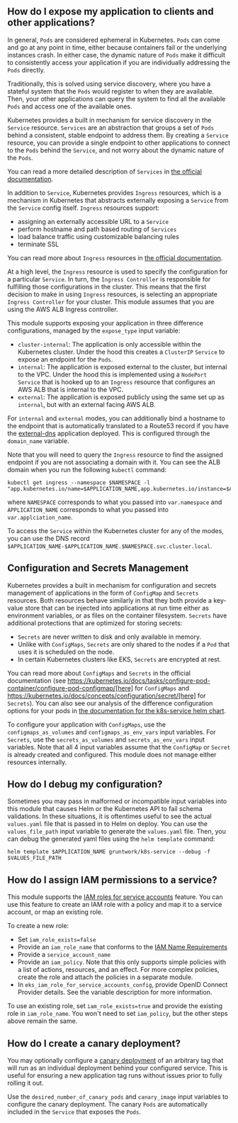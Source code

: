 ## How do I expose my application to clients and other applications?

In general, `Pods` are considered ephemeral in Kubernetes. `Pods` can come and go at any point in time, either because
containers fail or the underlying instances crash. In either case, the dynamic nature of `Pods` make it difficult to
consistently access your application if you are individually addressing the `Pods` directly.

Traditionally, this is solved using service discovery, where you have a stateful system that the `Pods` would register
to when they are available. Then, your other applications can query the system to find all the available `Pods` and
access one of the available ones.

Kubernetes provides a built in mechanism for service discovery in the `Service` resource. `Services` are an abstraction
that groups a set of `Pods` behind a consistent, stable endpoint to address them. By creating a `Service` resource, you
can provide a single endpoint to other applications to connect to the `Pods` behind the `Service`, and not worry about
the dynamic nature of the `Pods`.

You can read a more detailed description of `Services` in [the official
documentation](https://kubernetes.io/docs/concepts/services-networking/service/).

In addition to `Service`, Kubernetes provides `Ingress` resources, which is a mechanism in Kubernetes that abstracts
externally exposing a `Service` from the `Service` config itself. `Ingress` resources support:

- assigning an externally accessible URL to a `Service`
- perform hostname and path based routing of `Services`
- load balance traffic using customizable balancing rules
- terminate SSL

You can read more about `Ingress` resources in [the official
documentation](https://kubernetes.io/docs/concepts/services-networking/ingress/).

At a high level, the `Ingress` resource is used to specify the configuration for a particular `Service`. In turn, the
`Ingress Controller` is responsible for fulfilling those configurations in the cluster. This means that the first
decision to make in using `Ingress` resources, is selecting an appropriate `Ingress Controller` for your cluster. This
module assumes that you are using the AWS ALB Ingress controller.

This module supports exposing your application in three difference configurations, managed by the `expose_type` input
variable:

- `cluster-internal`: The application is only accessible within the Kubernetes cluster. Under the hood this creates a
  `ClusterIP` `Service` to expose an endpoint for the `Pods`.
- `internal`: The application is exposed external to the cluster, but internal to the VPC. Under the hood this is
  implemented using a `NodePort` `Service` that is hooked up to an `Ingress` resource that configures an AWS ALB that is
  internal to the VPC.
- `external`: The application is exposed publicly using the same set up as `internal`, but with an external facing AWS
  ALB.

For `internal` and `external` modes, you can additionally bind a hostname to the endpoint that is automatically
translated to a Route53 record if you have the [external-dns](https://github.com/kubernetes-sigs/external-dns)
application deployed. This is configured through the `domain_name` variable.

Note that you will need to query the `Ingress` resource to find the assigned endpoint if you are not associating a
domain with it. You can see the ALB domain when you run the following `kubectl` command:

```
kubectl get ingress --namespace $NAMESPACE -l "app.kubernetes.io/name=$APPLICATION_NAME,app.kubernetes.io/instance=$APPLICATION_NAME"
```

where `NAMESPACE` corresponds to what you passed into `var.namespace` and `APPLICATION_NAME` corresponds to what you
passed into `var.applciation_name`.

To access the `Service` within the Kubernetes cluster for any of the modes, you can use the DNS record
`$APPLICATION_NAME-$APPLICATION_NAME.$NAMESPACE.svc.cluster.local`.


## Configuration and Secrets Management

Kubernetes provides a built in mechanism for configuration and secrets management of applications in the form of
`ConfigMap` and `Secrets` resources. Both resources behave similarly in that they both provide a key-value store that
can be injected into applications at run time either as environment variables, or as files on the container filesystem.
`Secrets` have additional protections that are optimized for storing secrets:

- `Secrets` are never written to disk and only available in memory.
- Unlike with `ConfigMaps`, `Secrets` are only shared to the nodes if a `Pod` that uses it is scheduled on the node.
- In certain Kubernetes clusters like EKS, `Secrets` are encrypted at rest.

You can read more about `ConfigMaps` and `Secrets` in the official documentation (see
https://kubernetes.io/docs/tasks/configure-pod-container/configure-pod-configmap/[here] for `ConfigMaps` and
https://kubernetes.io/docs/concepts/configuration/secret/[here] for `Secrets`). You can also see our analysis of the
difference configuration options for your pods in [the documentation for the k8s-service helm
chart](https://github.com/gruntwork-io/helm-kubernetes-services/tree/master/charts/k8s-service#how-do-i-set-and-share-configurations-with-the-application).

To configure your application with `ConfigMaps`, use the `configmaps_as_volumes` and `configmaps_as_env_vars` input
variables. For `Secrets`, use the `secrets_as_volumes` and `secrets_as_env_vars` input variables. Note that all 4 input
variables assume that the `ConfigMap` or `Secret` is already created and configured. This module does not manage either
resources internally.

## How do I debug my configuration?

Sometimes you may pass in malformed or incompatible input variables into this module that causes Helm or the Kubernetes
API to fail schema validations. In these situations, it is oftentimes useful to see the actual `values.yaml` file that
is passed in to Helm on deploy. You can use the `values_file_path` input variable to generate the `values.yaml` file.
Then, you can debug the generated yaml files using the `helm template` command:

```
helm template $APPLICATION_NAME gruntwork/k8s-service --debug -f $VALUES_FILE_PATH
```

## How do I assign IAM permissions to a service?

This module supports the [IAM roles for service accounts](https://docs.aws.amazon.com/eks/latest/userguide/iam-roles-for-service-accounts.html) feature. You can use this feature to create an IAM role with a policy and map it to a service account, or map an existing role.

To create a new role:

* Set `iam_role_exists=false`
* Provide an `iam_role_name` that conforms to the [IAM Name Requirements](https://docs.aws.amazon.com/IAM/latest/UserGuide/reference_iam-quotas.html)
* Provide a `service_account_name`
* Provide an `iam_policy`. Note that this only supports simple policies with a list of actions, resources, and an effect. For more complex policies, create the role and attach the policies in a separate module.
* In `eks_iam_role_for_service_accounts_config`, provide OpenID Connect Provider details. See the variable description for more information.

To use an existing role, set `iam_role_exists=true` and provide the existing role in `iam_role_name`. You won't need to set `iam_policy`, but the other steps above remain the same.

## How do I create a canary deployment?

You may optionally configure a [canary deployment](https://martinfowler.com/bliki/CanaryRelease.html) of an arbitrary
tag that will run as an individual deployment behind your configured service. This is useful for ensuring a new
application tag runs without issues prior to fully rolling it out.

Use the `desired_number_of_canary_pods` and `canary_image` input variables to configure the canary deployment. The
canary `Pods` are automatically included in the `Service` that exposes the `Pods`.
